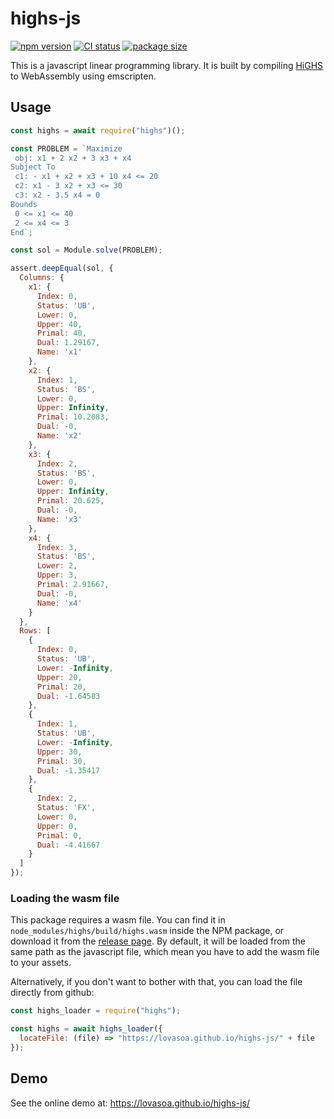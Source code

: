 # highs-js

[![npm version](https://badge.fury.io/js/highs.svg)](https://www.npmjs.com/package/highs)
[![CI status](https://github.com/lovasoa/highs-js/actions/workflows/CI.yml/badge.svg)](https://github.com/lovasoa/highs-js/actions/workflows/CI.yml)
[![package size](https://badgen.net/bundlephobia/minzip/highs)](https://bundlephobia.com/result?p=highs)

This is a javascript linear programming library.
It is built by compiling [HiGHS](https://highs.dev) to WebAssembly using emscripten.

## Usage

```js
const highs = await require("highs")();

const PROBLEM = `Maximize
 obj: x1 + 2 x2 + 3 x3 + x4
Subject To
 c1: - x1 + x2 + x3 + 10 x4 <= 20
 c2: x1 - 3 x2 + x3 <= 30
 c3: x2 - 3.5 x4 = 0
Bounds
 0 <= x1 <= 40
 2 <= x4 <= 3
End`;

const sol = Module.solve(PROBLEM);

assert.deepEqual(sol, {
  Columns: {
    x1: {
      Index: 0,
      Status: 'UB',
      Lower: 0,
      Upper: 40,
      Primal: 40,
      Dual: 1.29167,
      Name: 'x1'
    },
    x2: {
      Index: 1,
      Status: 'BS',
      Lower: 0,
      Upper: Infinity,
      Primal: 10.2083,
      Dual: -0,
      Name: 'x2'
    },
    x3: {
      Index: 2,
      Status: 'BS',
      Lower: 0,
      Upper: Infinity,
      Primal: 20.625,
      Dual: -0,
      Name: 'x3'
    },
    x4: {
      Index: 3,
      Status: 'BS',
      Lower: 2,
      Upper: 3,
      Primal: 2.91667,
      Dual: -0,
      Name: 'x4'
    }
  },
  Rows: [
    {
      Index: 0,
      Status: 'UB',
      Lower: -Infinity,
      Upper: 20,
      Primal: 20,
      Dual: -1.64583
    },
    {
      Index: 1,
      Status: 'UB',
      Lower: -Infinity,
      Upper: 30,
      Primal: 30,
      Dual: -1.35417
    },
    {
      Index: 2,
      Status: 'FX',
      Lower: 0,
      Upper: 0,
      Primal: 0,
      Dual: -4.41667
    }
  ]
});
```

### Loading the wasm file

This package requires a wasm file.
You can find it in `node_modules/highs/build/highs.wasm` inside the NPM package,
or download it from the [release page](https://github.com/lovasoa/highs-js/releases).
By default, it will be loaded from the same path as the javascript file,
which mean you have to add the wasm file to your assets.

Alternatively, if you don't want to bother with that, you can load the file directly from github:

```js
const highs_loader = require("highs");

const highs = await highs_loader({
  locateFile: (file) => "https://lovasoa.github.io/highs-js/" + file
});
```

## Demo

See the online demo at: https://lovasoa.github.io/highs-js/
